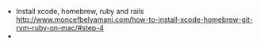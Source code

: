 * Install xcode, homebrew, ruby and rails http://www.moncefbelyamani.com/how-to-install-xcode-homebrew-git-rvm-ruby-on-mac/#step-4
* 